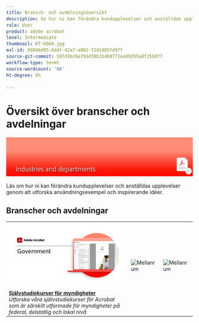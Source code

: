```yaml
---
title: Bransch- och avdelningsöversikt
description: Se hur ni kan förändra kundupplevelser och anställdas upplevelser genom att utforska användningsexempel och inspirerande idéer i branschen
role: User
product: adobe acrobat
level: Intermediate
thumbnail: KT-6860.jpg
exl-id: 08886d95-8ddf-42a7-a802-7241d85fd9ff
source-git-commit: 507d16c6e791d30b314b8771ea992b5adf25b0f7
workflow-type: tm+mt
source-wordcount: '66'
ht-degree: 0%

---
```


# Översikt över branscher och avdelningar

![Acrobat-branschbild](../assets/Hero-Industry.png)

Läs om hur ni kan förändra kundupplevelser och anställdas upplevelser genom att utforska användningsexempel och inspirerande idéer.

## Branscher och avdelningar

<table style="table-layout:fixed">
<tr>
  <td>
    <a href="gov/gov-overview.md">
      <img alt="Självstudiekurser för myndigheter" src="../assets/Government.png" />
    </a>
    <div>
    <a href="gov/gov-overview.md"><strong>Självstudiekurser för myndigheter</strong></a>
    </div>
    <em>Utforska våra självstudiekurser för Acrobat som är särskilt utformade för myndigheter på federal, delstatlig och lokal nivå</em>
    <br>
  </td>
  <td>
   <img alt="Mellanrum" src="../assets/Whitespacer.png" />
    <div>
    <br>
  </td>  
  <td>
   <img alt="Mellanrum" src="../assets/Whitespacer.png" />
    <div>
    <br>
  </td> 
</tr>
</table>
